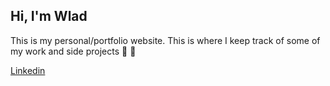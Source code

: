 ## Hi, I'm Wlad
This is my personal/portfolio website. This is where I keep track of some of my work and side projects :grimacing: :rocket:

[Linkedin](https://www.linkedin.com/in/wladimir-gramacho-8338a1146/)
